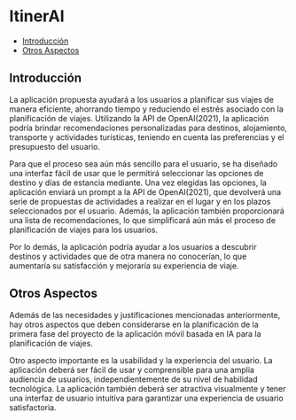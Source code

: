 # ItinerAI

- [Introducción](#introducción)
- [Otros Aspectos](#otros-aspectos)

## Introducción

La aplicación propuesta ayudará a los usuarios a planificar sus viajes de manera eficiente, ahorrando tiempo y reduciendo el estrés asociado con la planificación de viajes. Utilizando la API de OpenAI(2021), la aplicación podría brindar recomendaciones personalizadas para destinos, alojamiento, transporte y actividades turísticas, teniendo en cuenta las preferencias y el presupuesto del usuario.

Para que el proceso sea aún más sencillo para el usuario, se ha diseñado una interfaz fácil de usar que le permitirá seleccionar las opciones de destino y días de estancia mediante. Una vez elegidas las opciones, la aplicación enviará un prompt a la API de OpenAI(2021), que devolverá una serie de propuestas de actividades a realizar en el lugar y en los plazos seleccionados por el usuario. Además, la aplicación también proporcionará una lista de recomendaciones, lo que simplificará aún más el proceso de planificación de viajes para los usuarios.

Por lo demás, la aplicación podría ayudar a los usuarios a descubrir destinos y actividades que de otra manera no conocerían, lo que aumentaría su satisfacción y mejoraría su experiencia de viaje.

## Otros Aspectos

Además de las necesidades y justificaciones mencionadas anteriormente, hay otros aspectos que deben considerarse en la planificación de la primera fase del proyecto de la aplicación móvil basada en IA para la planificación de viajes.

Otro aspecto importante es la usabilidad y la experiencia del usuario. La aplicación deberá ser fácil de usar y comprensible para una amplia audiencia de usuarios, independientemente de su nivel de habilidad tecnológica. La aplicación también deberá ser atractiva visualmente y tener una interfaz de usuario intuitiva para garantizar una experiencia de usuario satisfactoria.
